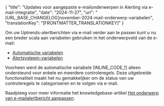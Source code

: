 {
  "title": "Updates voor aangepaste e-mailonderwerpen in Alerting via e-mail-integratie",
  "date": "2024-11-27",
  "url": "[URL_BASE_CHANGELOG]november-2024-mail-onderwerp-variabelen",
  "translationKey": "[FRONTMATTER_TRANSLATIONKEY]"
}

Om uw Uptrends-alertberichten via e-mail verder aan te passen kunt u nu een breder scala aan variabelen gebruiken in het onderwerpveld van de e-mail:

- [Automatische variabelen]([LINK_URL_1])
- [Alertsysteem-variabelen]([LINK_URL_2])

Voorheen werd de automatische variabele [INLINE_CODE_1] alleen ondersteund voor enkele en meerdere controleregels. Deze uitgebreide functionaliteit maakt het nu gemakkelijker om de status van uw controleregels te categoriseren en te volgen via e-mail.

Raadpleeg voor meer informatie het knowledgebase-artikel [Het onderwerp van e-mailalertbericht aanpassen]([LINK_URL_3]).
